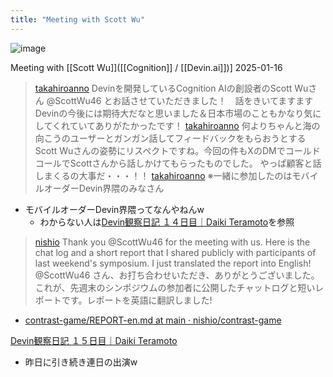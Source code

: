 ```yaml
---
title: "Meeting with Scott Wu"
---
```


![image](https://gyazo.com/f548ddf2d7d72da27e86d358d2da05b8/thumb/1000)

Meeting with [[Scott Wu]]([[Cognition]] / [[Devin.ai]])]
2025-01-16

> [takahiroanno](https://x.com/takahiroanno/status/1879509896263254224) Devinを開発しているCognition AIの創設者のScott Wuさん @ScottWu46 とお話させていただきました！　話をきいてますますDevinの今後には期待大だなと思いました＆日本市場のこともかなり気にしてくれていてありがたかったです！
> [takahiroanno](https://x.com/takahiroanno/status/1879510562876567889) 何よりちゃんと海の向こうのユーザーとガンガン話してフィードバックをもらおうとするScott Wuさんの姿勢にリスペクトですね。今回の件もXのDMでコールドコールでScottさんから話しかけてもらったものでした。
>  やっぱ顧客と話しまくるの大事だ・・・！！
> [takahiroanno](https://x.com/takahiroanno/status/1879510876312744164) ※一緒に参加したのはモバイルオーダーDevin界隈のみなさん
- モバイルオーダーDevin界隈ってなんやねんw
    - わからない人は[Devin観察日記 １４日目｜Daiki Teramoto](https://note.com/teramotodaiki/n/nc88cb48a0b47?sub_rt=share_pb)を参照
> [nishio](https://x.com/nishio/status/1879583979290132914) Thank you @ScottWu46 for the meeting with us. Here is the chat log and a short report that I shared publicly with participants of last weekend's symposium. I just translated the report into English!
>  @ScottWu46 さん、お打ち合わせいただき、ありがとうございました。これが、先週末のシンポジウムの参加者に公開したチャットログと短いレポートです。レポートを英語に翻訳しました!
- [contrast-game/REPORT-en.md at main · nishio/contrast-game](https://github.com/nishio/contrast-game/blob/main/REPORT-en.md)

[Devin観察日記 １５日目｜Daiki Teramoto](https://note.com/teramotodaiki/n/n3033755093cd)
- 昨日に引き続き連日の出演w

